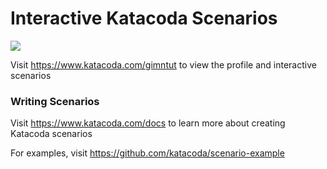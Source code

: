 # Interactive Katacoda Scenarios

[![](http://shields.katacoda.com/katacoda/gimntut/count.svg)](https://www.katacoda.com/gimntut "Get your profile on Katacoda.com")

Visit https://www.katacoda.com/gimntut to view the profile and interactive scenarios

### Writing Scenarios
Visit https://www.katacoda.com/docs to learn more about creating Katacoda scenarios

For examples, visit https://github.com/katacoda/scenario-example
